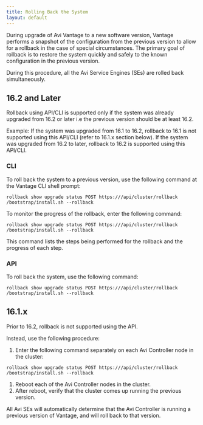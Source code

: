 ```yaml
---
title: Rolling Back the System
layout: default
---
```

During upgrade of Avi Vantage to a new software version, Vantage performs a snapshot of the configuration from the previous version to allow for a rollback in the case of special circumstances. The primary goal of rollback is to restore the system quickly and safely to the known configuration in the previous version.

During this procedure, all the Avi Service Engines (SEs) are rolled back simultaneously.

## 16.2 and Later

Rollback using API/CLI is supported only if the system was already upgraded from 16.2 or later i.e the previous version should be at least 16.2.

Example: If the system was upgraded from 16.1 to 16.2, rollback to 16.1 is not supported using this API/CLI (refer to 16.1.x section below).
If the system was upgraded from 16.2 to later, rollback to 16.2 is supported using this API/CLI.

### CLI

To roll back the system to a previous version, use the following command at the Vantage CLI shell prompt:
<pre><code class="language-lua">rollback show upgrade status POST https:///api/cluster/rollback /bootstrap/install.sh --rollback</code></pre>

To monitor the progress of the rollback, enter the following command:

<pre><code class="language-lua">rollback show upgrade status POST https:///api/cluster/rollback /bootstrap/install.sh --rollback</code></pre>

This command lists the steps being performed for the rollback and the progress of each step.

### API

To roll back the system, use the following command:
<pre><code class="language-lua">rollback show upgrade status POST https:///api/cluster/rollback /bootstrap/install.sh --rollback</code></pre>

## 16.1.x

Prior to 16.2, rollback is not supported using the API.

Instead, use the following procedure:

1. Enter the following command separately on each Avi Controller node in the cluster:
<pre><code class="language-lua">rollback show upgrade status POST https:///api/cluster/rollback /bootstrap/install.sh --rollback</code></pre>
1. Reboot each of the Avi Controller nodes in the cluster.
1. After reboot, verify that the cluster comes up running the previous version.

All Avi SEs will automatically determine that the Avi Controller is running a previous version of Vantage, and will roll back to that version.